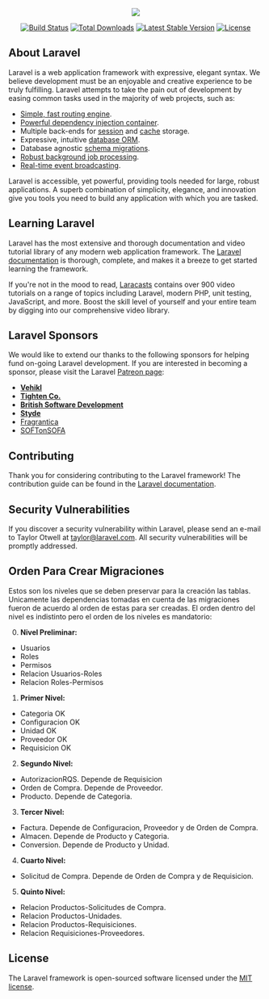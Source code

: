 <p align="center"><img src="https://laravel.com/assets/img/components/logo-laravel.svg"></p>

<p align="center">
<a href="https://travis-ci.org/laravel/framework"><img src="https://travis-ci.org/laravel/framework.svg" alt="Build Status"></a>
<a href="https://packagist.org/packages/laravel/framework"><img src="https://poser.pugx.org/laravel/framework/d/total.svg" alt="Total Downloads"></a>
<a href="https://packagist.org/packages/laravel/framework"><img src="https://poser.pugx.org/laravel/framework/v/stable.svg" alt="Latest Stable Version"></a>
<a href="https://packagist.org/packages/laravel/framework"><img src="https://poser.pugx.org/laravel/framework/license.svg" alt="License"></a>
</p>

## About Laravel

Laravel is a web application framework with expressive, elegant syntax. We believe development must be an enjoyable and creative experience to be truly fulfilling. Laravel attempts to take the pain out of development by easing common tasks used in the majority of web projects, such as:

- [Simple, fast routing engine](https://laravel.com/docs/routing).
- [Powerful dependency injection container](https://laravel.com/docs/container).
- Multiple back-ends for [session](https://laravel.com/docs/session) and [cache](https://laravel.com/docs/cache) storage.
- Expressive, intuitive [database ORM](https://laravel.com/docs/eloquent).
- Database agnostic [schema migrations](https://laravel.com/docs/migrations).
- [Robust background job processing](https://laravel.com/docs/queues).
- [Real-time event broadcasting](https://laravel.com/docs/broadcasting).

Laravel is accessible, yet powerful, providing tools needed for large, robust applications. A superb combination of simplicity, elegance, and innovation give you tools you need to build any application with which you are tasked.

## Learning Laravel

Laravel has the most extensive and thorough documentation and video tutorial library of any modern web application framework. The [Laravel documentation](https://laravel.com/docs) is thorough, complete, and makes it a breeze to get started learning the framework.

If you're not in the mood to read, [Laracasts](https://laracasts.com) contains over 900 video tutorials on a range of topics including Laravel, modern PHP, unit testing, JavaScript, and more. Boost the skill level of yourself and your entire team by digging into our comprehensive video library.

## Laravel Sponsors

We would like to extend our thanks to the following sponsors for helping fund on-going Laravel development. If you are interested in becoming a sponsor, please visit the Laravel [Patreon page](http://patreon.com/taylorotwell):

- **[Vehikl](http://vehikl.com)**
- **[Tighten Co.](https://tighten.co)**
- **[British Software Development](https://www.britishsoftware.co)**
- **[Styde](https://styde.net)**
- [Fragrantica](https://www.fragrantica.com)
- [SOFTonSOFA](https://softonsofa.com/)

## Contributing

Thank you for considering contributing to the Laravel framework! The contribution guide can be found in the [Laravel documentation](http://laravel.com/docs/contributions).

## Security Vulnerabilities

If you discover a security vulnerability within Laravel, please send an e-mail to Taylor Otwell at taylor@laravel.com. All security vulnerabilities will be promptly addressed.


## Orden Para Crear Migraciones

Estos son los niveles que se deben preservar para la creación las tablas. Unicamente las dependencias tomadas en cuenta de las migraciones fueron de acuerdo al orden de estas para ser creadas. El orden dentro del nivel es indistinto pero el orden de los niveles es mandatorio:

0. **Nivel Preliminar:**

- Usuarios
- Roles
- Permisos
- Relacion Usuarios-Roles
- Relacion Roles-Permisos

1. **Primer Nivel:**

- Categoria OK 
- Configuracion OK
- Unidad OK
- Proveedor OK
- Requisicion OK

2. **Segundo Nivel:**

- AutorizacionRQS. Depende de Requisicion
- Orden de Compra. Depende de Proveedor.
- Producto. Depende de Categoria.

3. **Tercer Nivel:**

- Factura. Depende de Configuracion, Proveedor y de Orden de Compra.
- Almacen. Depende de Producto y Categoria.
- Conversion. Depende de Producto y Unidad.

4. **Cuarto Nivel:**

- Solicitud de Compra. Depende de Orden de Compra y de Requisicion.

5. **Quinto Nivel:**

- Relacion Productos-Solicitudes de Compra.
- Relacion Productos-Unidades.
- Relacion Productos-Requisiciones.
- Relacion Requisiciones-Proveedores.

## License

The Laravel framework is open-sourced software licensed under the [MIT license](http://opensource.org/licenses/MIT).
